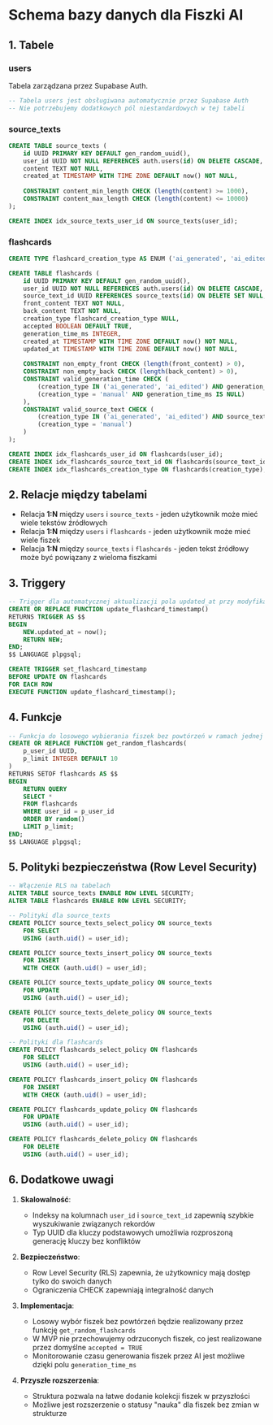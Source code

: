 # Schema bazy danych dla Fiszki AI

## 1. Tabele

### users
Tabela zarządzana przez Supabase Auth.
```sql
-- Tabela users jest obsługiwana automatycznie przez Supabase Auth
-- Nie potrzebujemy dodatkowych pól niestandardowych w tej tabeli
```

### source_texts
```sql
CREATE TABLE source_texts (
    id UUID PRIMARY KEY DEFAULT gen_random_uuid(),
    user_id UUID NOT NULL REFERENCES auth.users(id) ON DELETE CASCADE,
    content TEXT NOT NULL,
    created_at TIMESTAMP WITH TIME ZONE DEFAULT now() NOT NULL,
    
    CONSTRAINT content_min_length CHECK (length(content) >= 1000),
    CONSTRAINT content_max_length CHECK (length(content) <= 10000)
);

CREATE INDEX idx_source_texts_user_id ON source_texts(user_id);
```

### flashcards
```sql
CREATE TYPE flashcard_creation_type AS ENUM ('ai_generated', 'ai_edited', 'manual');

CREATE TABLE flashcards (
    id UUID PRIMARY KEY DEFAULT gen_random_uuid(),
    user_id UUID NOT NULL REFERENCES auth.users(id) ON DELETE CASCADE,
    source_text_id UUID REFERENCES source_texts(id) ON DELETE SET NULL,
    front_content TEXT NOT NULL,
    back_content TEXT NOT NULL,
    creation_type flashcard_creation_type NULL,
    accepted BOOLEAN DEFAULT TRUE,
    generation_time_ms INTEGER,
    created_at TIMESTAMP WITH TIME ZONE DEFAULT now() NOT NULL,
    updated_at TIMESTAMP WITH TIME ZONE DEFAULT now() NOT NULL,
    
    CONSTRAINT non_empty_front CHECK (length(front_content) > 0),
    CONSTRAINT non_empty_back CHECK (length(back_content) > 0),
    CONSTRAINT valid_generation_time CHECK (
        (creation_type IN ('ai_generated', 'ai_edited') AND generation_time_ms IS NOT NULL) OR
        (creation_type = 'manual' AND generation_time_ms IS NULL)
    ),
    CONSTRAINT valid_source_text CHECK (
        (creation_type IN ('ai_generated', 'ai_edited') AND source_text_id IS NOT NULL) OR
        (creation_type = 'manual')
    )
);

CREATE INDEX idx_flashcards_user_id ON flashcards(user_id);
CREATE INDEX idx_flashcards_source_text_id ON flashcards(source_text_id);
CREATE INDEX idx_flashcards_creation_type ON flashcards(creation_type);
```

## 2. Relacje między tabelami

- Relacja **1:N** między `users` i `source_texts` - jeden użytkownik może mieć wiele tekstów źródłowych
- Relacja **1:N** między `users` i `flashcards` - jeden użytkownik może mieć wiele fiszek
- Relacja **1:N** między `source_texts` i `flashcards` - jeden tekst źródłowy może być powiązany z wieloma fiszkami

## 3. Triggery

```sql
-- Trigger dla automatycznej aktualizacji pola updated_at przy modyfikacji fiszki
CREATE OR REPLACE FUNCTION update_flashcard_timestamp()
RETURNS TRIGGER AS $$
BEGIN
    NEW.updated_at = now();
    RETURN NEW;
END;
$$ LANGUAGE plpgsql;

CREATE TRIGGER set_flashcard_timestamp
BEFORE UPDATE ON flashcards
FOR EACH ROW
EXECUTE FUNCTION update_flashcard_timestamp();
```

## 4. Funkcje

```sql
-- Funkcja do losowego wybierania fiszek bez powtórzeń w ramach jednej sesji
CREATE OR REPLACE FUNCTION get_random_flashcards(
    p_user_id UUID,
    p_limit INTEGER DEFAULT 10
)
RETURNS SETOF flashcards AS $$
BEGIN
    RETURN QUERY
    SELECT *
    FROM flashcards
    WHERE user_id = p_user_id
    ORDER BY random()
    LIMIT p_limit;
END;
$$ LANGUAGE plpgsql;
```

## 5. Polityki bezpieczeństwa (Row Level Security)

```sql
-- Włączenie RLS na tabelach
ALTER TABLE source_texts ENABLE ROW LEVEL SECURITY;
ALTER TABLE flashcards ENABLE ROW LEVEL SECURITY;

-- Polityki dla source_texts
CREATE POLICY source_texts_select_policy ON source_texts
    FOR SELECT
    USING (auth.uid() = user_id);

CREATE POLICY source_texts_insert_policy ON source_texts
    FOR INSERT
    WITH CHECK (auth.uid() = user_id);

CREATE POLICY source_texts_update_policy ON source_texts
    FOR UPDATE
    USING (auth.uid() = user_id);

CREATE POLICY source_texts_delete_policy ON source_texts
    FOR DELETE
    USING (auth.uid() = user_id);

-- Polityki dla flashcards
CREATE POLICY flashcards_select_policy ON flashcards
    FOR SELECT
    USING (auth.uid() = user_id);

CREATE POLICY flashcards_insert_policy ON flashcards
    FOR INSERT
    WITH CHECK (auth.uid() = user_id);

CREATE POLICY flashcards_update_policy ON flashcards
    FOR UPDATE
    USING (auth.uid() = user_id);

CREATE POLICY flashcards_delete_policy ON flashcards
    FOR DELETE
    USING (auth.uid() = user_id);
```

## 6. Dodatkowe uwagi

1. **Skalowalność**:
   - Indeksy na kolumnach `user_id` i `source_text_id` zapewnią szybkie wyszukiwanie związanych rekordów
   - Typ UUID dla kluczy podstawowych umożliwia rozproszoną generację kluczy bez konfliktów

2. **Bezpieczeństwo**:
   - Row Level Security (RLS) zapewnia, że użytkownicy mają dostęp tylko do swoich danych
   - Ograniczenia CHECK zapewniają integralność danych

3. **Implementacja**:
   - Losowy wybór fiszek bez powtórzeń będzie realizowany przez funkcję `get_random_flashcards`
   - W MVP nie przechowujemy odrzuconych fiszek, co jest realizowane przez domyślne `accepted = TRUE`
   - Monitorowanie czasu generowania fiszek przez AI jest możliwe dzięki polu `generation_time_ms`

4. **Przyszłe rozszerzenia**:
   - Struktura pozwala na łatwe dodanie kolekcji fiszek w przyszłości
   - Możliwe jest rozszerzenie o statusy "nauka" dla fiszek bez zmian w strukturze 